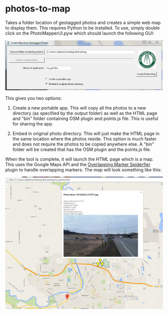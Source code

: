 # photos-to-map
Takes a folder location of geotagged photos and creates a simple web map to display them.  This requires Python to be installed.  To use, simply double click on the PhotoMapperUI.pyw which should launch the following GUI:

![Photo Mapper Tool](https://github.com/CalebM1987/CalebM1987.github.io/blob/master/images/photo_gui.PNG)

This gives you two options:

1. Create a new portable app. This will copy all the photos to a new directory (as specified by the output folder) as well as the HTML page and "bin" folder containing OSM plugin and points.js file.  This is useful for sharing the app.

2. Embed in original photo directory.  This will just make the HTML page in the same location where the photos reside.  This option is much faster and does not require the photos to be copied anywhere else.  A "bin" folder will be created that has the OSM plugin and the points.js file.

When the tool is complete, it will launch the HTML page which is a map.  This uses the Google Maps API and the [Overlapping Marker Spiderfier](https://github.com/jawj/OverlappingMarkerSpiderfier) plugin to handle overlapping markers.  The map will look something like this:

![Web Map](https://github.com/CalebM1987/CalebM1987.github.io/blob/master/images/photomap_example.PNG)
